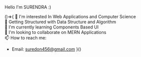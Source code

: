  Hello I'm  SURENDRA :) 

()=>{
👋 I'm interested In Web Applications and Computer Science
<br>
👀 Getting Structured with Data Structure and Algorithm
<br>
🌱 I'm currently learning Components Based UI
<br>
💞️ I'm looking to collaborate on MERN Applications
<br>
📫 How to reach me:
   - Email: suredon456@gmail.com
}()
